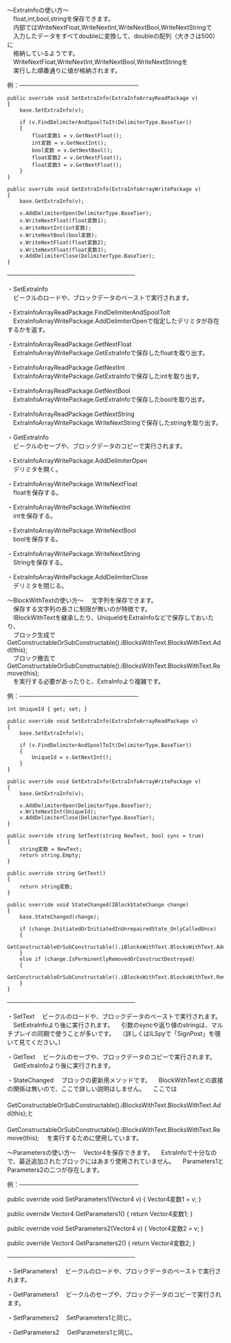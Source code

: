 ～ExtraInfoの使い方～  
　float,int,bool,stringを保存できます。  
　内部ではWriteNextFloat,WriteNextInt,WriteNextBool,WriteNextStringで  
　入力したデータをすべてdoubleに変換して、doubleの配列（大きさは500）に  
　格納しているようです。  
　WriteNextFloat,WriteNextInt,WriteNextBool,WriteNextStringを  
　実行した順番通りに値が格納されます。  

例：────────────────────────────

	public override void SetExtraInfo(ExtraInfoArrayReadPackage v)
	{
		base.SetExtraInfo(v);
	
		if (v.FindDelimiterAndSpoolToIt(DelimiterType.BaseTier))
		{
			float変数1 = v.GetNextFloat();
			int変数 = v.GetNextInt();
			bool変数 = v.GetNextBool();
			float変数2 = v.GetNextFloat();
			float変数3 = v.GetNextFloat();
		}
	}
	
	public override void GetExtraInfo(ExtraInfoArrayWritePackage v)
	{
		base.GetExtraInfo(v);
	
		v.AddDelimiterOpen(DelimiterType.BaseTier);
		v.WriteNextFloat(float変数1);
		v.WriteNextInt(int変数);
		v.WriteNextBool(bool変数);
		v.WriteNextFloat(float変数2);
		v.WriteNextFloat(float変数3);
		v.AddDelimiterClose(DelimiterType.BaseTier);
	}

──────────────────────────────

・SetExtraInfo  
　ビークルのロードや、ブロックデータのペーストで実行されます。  

・ExtraInfoArrayReadPackage.FindDelimiterAndSpoolToIt  
　ExtraInfoArrayWritePackage.AddDelimiterOpenで指定したデリミタが存在するかを返す。  

・ExtraInfoArrayReadPackage.GetNextFloat  
　ExtraInfoArrayWritePackage.GetExtraInfoで保存したfloatを取り出す。  

・ExtraInfoArrayReadPackage.GetNextInt  
　ExtraInfoArrayWritePackage.GetExtraInfoで保存したintを取り出す。  

・ExtraInfoArrayReadPackage.GetNextBool  
　ExtraInfoArrayWritePackage.GetExtraInfoで保存したboolを取り出す。  

・ExtraInfoArrayReadPackage.GetNextString  
　ExtraInfoArrayWritePackage.WriteNextStringで保存したstringを取り出す。  

・GetExtraInfo  
　ビークルのセーブや、ブロックデータのコピーで実行されます。  

・ExtraInfoArrayWritePackage.AddDelimiterOpen  
　デリミタを開く。  

・ExtraInfoArrayWritePackage.WriteNextFloat  
　floatを保存する。  

・ExtraInfoArrayWritePackage.WriteNextInt  
　intを保存する。  

・ExtraInfoArrayWritePackage.WriteNextBool  
　boolを保存する。  

・ExtraInfoArrayWritePackage.WriteNextString  
　Stringを保存する。  

・ExtraInfoArrayWritePackage.AddDelimiterClose  
　デリミタを閉じる。  



～BlockWithTextの使い方～
　文字列を保存できます。  
　保存する文字列の長さに制限が無いのが特徴です。  
　IBlockWithTextを継承したり、UniqueIdをExtraInfoなどで保存しておいたり、  
　ブロック生成でGetConstructableOrSubConstructable().iBlocksWithText.BlocksWithText.Add(this);  
　ブロック撤去でGetConstructableOrSubConstructable().iBlocksWithText.BlocksWithText.Remove(this);  
　を実行する必要があったりと、ExtraInfoより複雑です。  

例：────────────────────────────

	int UniqueId { get; set; }
	
	public override void SetExtraInfo(ExtraInfoArrayReadPackage v)
	{
		base.SetExtraInfo(v);
	
		if (v.FindDelimiterAndSpoolToIt(DelimiterType.BaseTier))
		{
			UniqueId = v.GetNextInt();
		}
	}
	
	public override void GetExtraInfo(ExtraInfoArrayWritePackage v)
	{
		base.GetExtraInfo(v);
	
		v.AddDelimiterOpen(DelimiterType.BaseTier);
		v.WriteNextInt(UniqueId);
		v.AddDelimiterClose(DelimiterType.BaseTier);
	}
	
	public override string SetText(string NewText, bool sync = true)
	{
		string変数 = NewText;
		return string.Empty;
	}
	
	public override string GetText()
	{
		return string変数;
	}
	
	public override void StateChanged(IBlockStateChange change)
	{
		base.StateChanged(change);
	
		if (change.InitiatedOrInitiatedInUnrepairedState_OnlyCalledOnce)
		{
			GetConstructableOrSubConstructable().iBlocksWithText.BlocksWithText.Add(this);
		}
		else if (change.IsPerminentlyRemovedOrConstructDestroyed)
		{
			GetConstructableOrSubConstructable().iBlocksWithText.BlocksWithText.Remove(this);
		}
	}

──────────────────────────────

・SetText
　ビークルのロードや、ブロックデータのペーストで実行されます。
　SetExtraInfoより後に実行されます。
　引数のsyncや返り値のstringは、マルチプレイの同期で使うことが多いです。
　（詳しくはILSpyで「SignPost」を覗いて見てください。）

・GetText
　ビークルのセーブや、ブロックデータのコピーで実行されます。
　GetExtraInfoより後に実行されます。

・StateChanged
　ブロックの更新用メソッドです。
　BlockWithTextとの直接の関係は無いので、ここで詳しい説明はしません。
　ここでは
　GetConstructableOrSubConstructable().iBlocksWithText.BlocksWithText.Add(this);と
　GetConstructableOrSubConstructable().iBlocksWithText.BlocksWithText.Remove(this);
　を実行するために使用しています。



～Parametersの使い方～
　Vector4を保存できます。
　ExtraInfoで十分なので、最近追加されたブロックにはあまり使用されていません。
　Parameters1とParameters2の二つが存在します。

例：────────────────────────────

public override void SetParameters1(Vector4 v)
{
	Vector4変数1 = v;
}

public override Vector4 GetParameters1()
{
	return Vector4変数1;
}

public override void SetParameters2(Vector4 v)
{
	Vector4変数2 = v;
}

public override Vector4 GetParameters2()
{
	return Vector4変数2;
}

──────────────────────────────

・SetParameters1
　ビークルのロードや、ブロックデータのペーストで実行されます。

・GetParameters1
　ビークルのセーブや、ブロックデータのコピーで実行されます。

・SetParameters2
　SetParameters1と同じ。

・GetParameters2
　GetParameters1と同じ。





